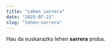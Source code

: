 ```yaml
---
title: "Lehen sarrera"
date: "2025-07-21"
slug: "lehen-sarrera"
---
```

Hau da euskarazko lehen **sarrera** proba.
